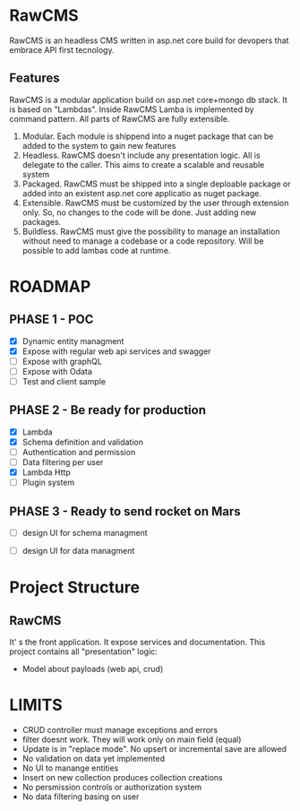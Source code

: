 # RawCMS
RawCMS is an headless CMS written in asp.net core build for devopers that embrace API first tecnology.

## Features

RawCMS is a modular application build on asp.net core+mongo db stack. It is based on "Lambdas". Inside RawCMS Lamba is implemented by command pattern. All parts of RawCMS are fully extensible.

1. Modular. Each module is shippend into a nuget package that can be added to the system to gain new features
2. Headless. RawCMS doesn't include any presentation logic. All is delegate to the caller. This aims to create a scalable and reusable system
3. Packaged. RawCMS must be shipped into a single deploable package or added into an existent asp.net core applicatio as nuget package.
4. Extensible. RawCMS must be customized by the user through extension only. So, no changes to the code will be done. Just adding new packages.
5. Buildless. RawCMS must give the possibility to manage an installation without need to manage a codebase or a code repository. Will be possible to add lambas code at runtime.


# ROADMAP

## PHASE 1 - POC

- [x] Dynamic entity managment
- [x] Expose with regular web api services and swagger
- [ ] Expose with graphQL
- [ ] Expose with Odata
- [ ] Test and client sample

## PHASE 2 - Be ready for production
- [x] Lambda
- [x] Schema definition and validation
- [ ] Authentication and permission
- [ ] Data filtering per user
- [x] Lambda Http
- [ ] Plugin system

## PHASE 3 - Ready to send rocket on Mars
- [ ] design UI for schema managment
- [ ] design UI for data managment


# Project Structure

## RawCMS
It' s the front application. It expose services and documentation. This project contains all "presentation" logic:
- Model about payloads (web api, crud)


# LIMITS
- CRUD controller must manage exceptions and errors
- filter doesnt work. They will work only on main field (equal)
- Update is in "replace mode". No upsert or incremental save are allowed
- No validation on data yet implemented
- No UI to manange entities
- Insert on new collection produces collection creations 
- No persmission controls or authorization system
- No data filtering basing on user
